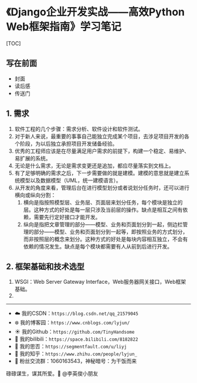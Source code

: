 # 《Django企业开发实战——高效Python Web框架指南》学习笔记

[TOC]

## 写在前面

- 封面
- 读后感
- 传送门

## 1. 需求

1. 软件工程的几个步骤：需求分析、软件设计和软件测试。
2. 对于新人来说，最重要的事事自己能独立完成某个项目，去涉足项目开发的各个阶段，为以后独立承担项目开发储备经验。
3. 优秀的工程师应该是在尽量满足用户需求的前提下，构建一个稳定、易维护、易扩展的系统。
4. 无论是什么需求，无论是需求变更还是追加，都应尽量落实到文档上。
5. 有了足够明确的需求之后，下一步需要做的就是建模。建模的意思就是建立系统模型以及数据模型（UML，统一建模语言）。
6. 从开发的角度来看，管理后台在进行模型划分或者说划分任务时，还可以进行横向或纵向分割：
   1. 横向是指按照模型层、业务层、页面层来划分任务，每个模块是独立的层。这种方式的好处是每一层只涉及当前层的操作。缺点是相互之间有依赖，需要先行定好接口才能开发。
   2. 纵向是指把文章管理的部分——模型、业务和页面划分到一起，侧边栏管理的部分——模型、业务和页面划分到一起等，即按照业务的方式划分，而非按照层的概念来划分。这种方式的好处是每块内容相互独立，不会有依赖的情况发生。缺点是每个模块都需要有人从前到后进行开发。

## 2. 框架基础和技术选型

1. WSGI：Web Server Gateway Interface，Web服务器网关接口，Web框架基础。
2. 
















------


- :cloud: 我的CSDN：`https://blog.csdn.net/qq_21579045`
- :snowflake: 我的博客园：`https://www.cnblogs.com/lyjun/`
- :sunny: 我的Github：`https://github.com/TinyHandsome`
- :rainbow: 我的bilibili：`https://space.bilibili.com/8182822`
- :avocado: 我的思否：`https://segmentfault.com/u/liyj`
- :tomato: 我的知乎：`https://www.zhihu.com/people/lyjun_`
- :penguin: 粉丝交流群：1060163543，神秘暗号：为干饭而来

碌碌谋生，谋其所爱。:ocean:              @李英俊小朋友
